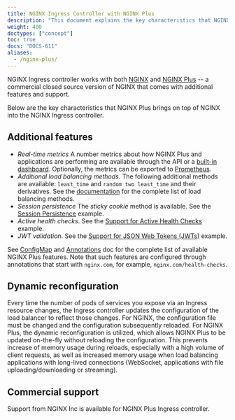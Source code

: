 ```yaml
---
title: NGINX Ingress Controller with NGINX Plus
description: "This document explains the key characteristics that NGINX Plus brings on top of NGINX into the NGINX Ingress controller."
weight: 400
doctypes: ["concept"]
toc: true
docs: "DOCS-611"
aliases:
  - /nginx-plus/
---
```



NGINX Ingress controller works with both [NGINX](https://nginx.org/) and [NGINX Plus](https://www.nginx.com/products/nginx/) -- a commercial closed source version of NGINX that comes with additional features and support.

Below are the key characteristics that NGINX Plus brings on top of NGINX into the NGINX Ingress controller.

## Additional features

* *Real-time metrics* A number metrics about how NGINX Plus and applications are performing are available through the API or a [built-in dashboard](https://docs.nginx.com/nginx-ingress-controller/logging-and-monitoring/status-page/). Optionally, the metrics can be exported to [Prometheus](https://docs.nginx.com/nginx-ingress-controller/logging-and-monitoring/prometheus/).
* *Additional load balancing methods*. The following additional methods are available: `least_time` and `random two least_time` and their derivatives. See the [documentation](https://nginx.org/en/docs/http/ngx_http_upstream_module.html) for the complete list of load balancing methods.
* *Session persistence* The *sticky cookie* method is available. See the [Session Persistence](https://github.com/nginxinc/kubernetes-ingress/tree/v2.2.0/examples/session-persistence) example.
* *Active health checks*. See the [Support for Active Health Checks](https://github.com/nginxinc/kubernetes-ingress/tree/v2.2.0/examples/health-checks) example.
* *JWT validation*. See the [Support for JSON Web Tokens (JWTs)](https://github.com/nginxinc/kubernetes-ingress/tree/v2.2.0/examples/jwt) example.

See [ConfigMap](https://docs.nginx.com/nginx-ingress-controller/configuration/global-configuration/configmap-resource/) and [Annotations](https://docs.nginx.com/nginx-ingress-controller/configuration/ingress-resources/advanced-configuration-with-annotations/) doc for the complete list of available NGINX Plus features. Note that such features are configured through annotations that start with `nginx.com`, for example, `nginx.com/health-checks`.

## Dynamic reconfiguration

Every time the number of pods of services you expose via an Ingress resource changes, the Ingress controller updates the configuration of the load balancer to reflect those changes. For NGINX, the configuration file must be changed and the configuration subsequently reloaded. For NGINX Plus, the dynamic reconfiguration is utilized, which allows NGINX Plus to be updated on-the-fly without reloading the configuration. This prevents increase of memory usage during reloads, especially with a high volume of client requests, as well as increased memory usage when load balancing applications with long-lived connections (WebSocket, applications with file uploading/downloading or streaming).

## Commercial support

Support from NGINX Inc is available for NGINX Plus Ingress controller.
